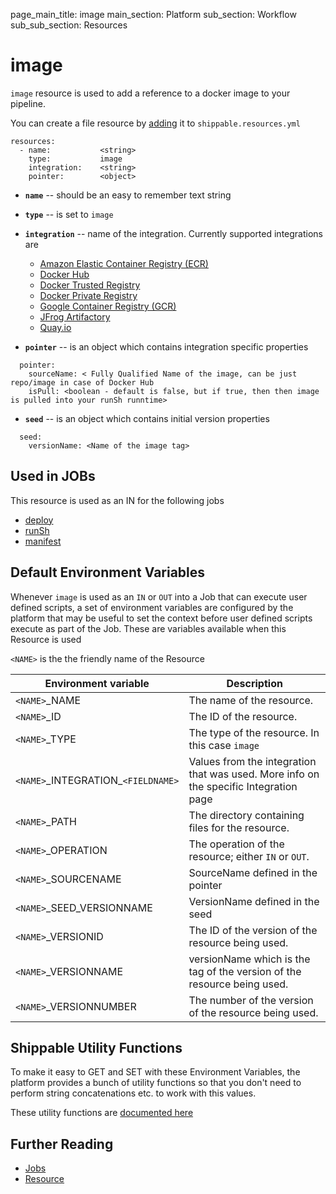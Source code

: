 page_main_title: image
main_section: Platform
sub_section: Workflow
sub_sub_section: Resources

# image
`image` resource is used to add a reference to a docker image to your pipeline.

You can create a file resource by [adding](/platform/workflow/resource/resources-working-wth#adding) it to `shippable.resources.yml`

```
resources:
  - name: 			<string>
    type: 			image
    integration: 	<string>
    pointer:		<object>
```

* **`name`** -- should be an easy to remember text string

* **`type`** -- is set to `image`

* **`integration`** -- name of the integration. Currently supported integrations are
	- [Amazon Elastic Container Registry (ECR)](/platform/integration/aws-ecr)
	- [Docker Hub](/platform/integration/docker-hub)
	- [Docker Trusted Registry](/platform/integration/docker-trusted-registry)
	- [Docker Private Registry](/platform/integration/docker-private-registry)
	- [Google Container Registry (GCR)](/platform/integration/gcr)
	- [JFrog Artifactory](/platform/integration/jfrog-artifactory)
	- [Quay.io](/platform/integration/quay)

* **`pointer`** -- is an object which contains integration specific properties

```
  pointer:
    sourceName: < Fully Qualified Name of the image, can be just repo/image in case of Docker Hub
    isPull: <boolean - default is false, but if true, then then image is pulled into your runSh runntime>
```
* **`seed`** -- is an object which contains initial version properties

```
  seed:
    versionName: <Name of the image tag>
```

## Used in JOBs
This resource is used as an IN for the following jobs

* [deploy](/platform/workflow/job/deploy)
* [runSh](/platform/workflow/job/runSh)
* [manifest](/platform/workflow/job/manifest)

## Default Environment Variables
Whenever `image` is used as an `IN` or `OUT` into a Job that can execute user defined scripts, a set of environment variables are configured by the platform that may be useful to set the context before user defined scripts execute as part of the Job. These are variables available when this Resource is used

`<NAME>` is the the friendly name of the Resource

| Environment variable						| Description                         |
| ------------- 								|------------------------------------ |
| `<NAME>`\_NAME 							| The name of the resource. |
| `<NAME>`\_ID 								| The ID of the resource. |
| `<NAME>`\_TYPE 							| The type of the resource. In this case `image`|
| `<NAME>`\_INTEGRATION\_`<FIELDNAME>`	| Values from the integration that was used. More info on the specific Integration page|
| `<NAME>`\_PATH 							| The directory containing files for the resource. |
| `<NAME>`\_OPERATION 						| The operation of the resource; either `IN` or `OUT`. |
| `<NAME>`\_SOURCENAME    					| SourceName defined in the pointer |
| `<NAME>`\_SEED\_VERSIONNAME 			| VersionName defined in the seed |
| `<NAME>`\_VERSIONID    					| The ID of the version of the resource being used. |
| `<NAME>`\_VERSIONNAME						| versionName which is the tag of the version of the resource being used. |
| `<NAME>`\_VERSIONNUMBER 					| The number of the version of the resource being used. |

## Shippable Utility Functions
To make it easy to GET and SET with these Environment Variables, the platform provides a bunch of utility functions so that you don't need to perform string concatenations etc. to work with this values. 

These utility functions are [documented here]()

## Further Reading
* [Jobs](/platform/workflow/job/overview)
* [Resource](/platform/workflow/resource/overview)

